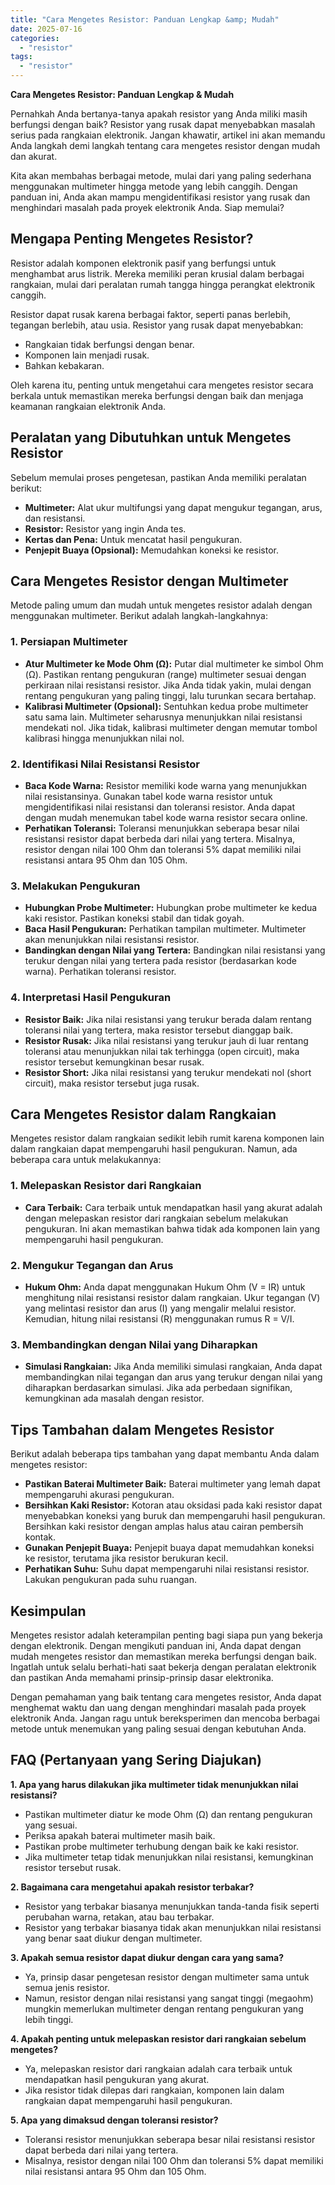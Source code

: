 ```yaml
---
title: "Cara Mengetes Resistor: Panduan Lengkap &amp; Mudah"
date: 2025-07-16
categories: 
  - "resistor"
tags: 
  - "resistor"
---
```


**Cara Mengetes Resistor: Panduan Lengkap & Mudah**

Pernahkah Anda bertanya-tanya apakah resistor yang Anda miliki masih berfungsi dengan baik? Resistor yang rusak dapat menyebabkan masalah serius pada rangkaian elektronik. Jangan khawatir, artikel ini akan memandu Anda langkah demi langkah tentang cara mengetes resistor dengan mudah dan akurat.

Kita akan membahas berbagai metode, mulai dari yang paling sederhana menggunakan multimeter hingga metode yang lebih canggih. Dengan panduan ini, Anda akan mampu mengidentifikasi resistor yang rusak dan menghindari masalah pada proyek elektronik Anda. Siap memulai?

## Mengapa Penting Mengetes Resistor?

Resistor adalah komponen elektronik pasif yang berfungsi untuk menghambat arus listrik. Mereka memiliki peran krusial dalam berbagai rangkaian, mulai dari peralatan rumah tangga hingga perangkat elektronik canggih.

Resistor dapat rusak karena berbagai faktor, seperti panas berlebih, tegangan berlebih, atau usia. Resistor yang rusak dapat menyebabkan:

- Rangkaian tidak berfungsi dengan benar.
- Komponen lain menjadi rusak.
- Bahkan kebakaran.

Oleh karena itu, penting untuk mengetahui cara mengetes resistor secara berkala untuk memastikan mereka berfungsi dengan baik dan menjaga keamanan rangkaian elektronik Anda.

## Peralatan yang Dibutuhkan untuk Mengetes Resistor

Sebelum memulai proses pengetesan, pastikan Anda memiliki peralatan berikut:

- **Multimeter:** Alat ukur multifungsi yang dapat mengukur tegangan, arus, dan resistansi.
- **Resistor:** Resistor yang ingin Anda tes.
- **Kertas dan Pena:** Untuk mencatat hasil pengukuran.
- **Penjepit Buaya (Opsional):** Memudahkan koneksi ke resistor.

## Cara Mengetes Resistor dengan Multimeter

Metode paling umum dan mudah untuk mengetes resistor adalah dengan menggunakan multimeter. Berikut adalah langkah-langkahnya:

### 1\. Persiapan Multimeter

- **Atur Multimeter ke Mode Ohm (Ω):** Putar dial multimeter ke simbol Ohm (Ω). Pastikan rentang pengukuran (range) multimeter sesuai dengan perkiraan nilai resistansi resistor. Jika Anda tidak yakin, mulai dengan rentang pengukuran yang paling tinggi, lalu turunkan secara bertahap.
- **Kalibrasi Multimeter (Opsional):** Sentuhkan kedua probe multimeter satu sama lain. Multimeter seharusnya menunjukkan nilai resistansi mendekati nol. Jika tidak, kalibrasi multimeter dengan memutar tombol kalibrasi hingga menunjukkan nilai nol.

### 2\. Identifikasi Nilai Resistansi Resistor

- **Baca Kode Warna:** Resistor memiliki kode warna yang menunjukkan nilai resistansinya. Gunakan tabel kode warna resistor untuk mengidentifikasi nilai resistansi dan toleransi resistor. Anda dapat dengan mudah menemukan tabel kode warna resistor secara online.
- **Perhatikan Toleransi:** Toleransi menunjukkan seberapa besar nilai resistansi resistor dapat berbeda dari nilai yang tertera. Misalnya, resistor dengan nilai 100 Ohm dan toleransi 5% dapat memiliki nilai resistansi antara 95 Ohm dan 105 Ohm.

### 3\. Melakukan Pengukuran

- **Hubungkan Probe Multimeter:** Hubungkan probe multimeter ke kedua kaki resistor. Pastikan koneksi stabil dan tidak goyah.
- **Baca Hasil Pengukuran:** Perhatikan tampilan multimeter. Multimeter akan menunjukkan nilai resistansi resistor.
- **Bandingkan dengan Nilai yang Tertera:** Bandingkan nilai resistansi yang terukur dengan nilai yang tertera pada resistor (berdasarkan kode warna). Perhatikan toleransi resistor.

### 4\. Interpretasi Hasil Pengukuran

- **Resistor Baik:** Jika nilai resistansi yang terukur berada dalam rentang toleransi nilai yang tertera, maka resistor tersebut dianggap baik.
- **Resistor Rusak:** Jika nilai resistansi yang terukur jauh di luar rentang toleransi atau menunjukkan nilai tak terhingga (open circuit), maka resistor tersebut kemungkinan besar rusak.
- **Resistor Short:** Jika nilai resistansi yang terukur mendekati nol (short circuit), maka resistor tersebut juga rusak.

## Cara Mengetes Resistor dalam Rangkaian

Mengetes resistor dalam rangkaian sedikit lebih rumit karena komponen lain dalam rangkaian dapat mempengaruhi hasil pengukuran. Namun, ada beberapa cara untuk melakukannya:

### 1\. Melepaskan Resistor dari Rangkaian

- **Cara Terbaik:** Cara terbaik untuk mendapatkan hasil yang akurat adalah dengan melepaskan resistor dari rangkaian sebelum melakukan pengukuran. Ini akan memastikan bahwa tidak ada komponen lain yang mempengaruhi hasil pengukuran.

### 2\. Mengukur Tegangan dan Arus

- **Hukum Ohm:** Anda dapat menggunakan Hukum Ohm (V = IR) untuk menghitung nilai resistansi resistor dalam rangkaian. Ukur tegangan (V) yang melintasi resistor dan arus (I) yang mengalir melalui resistor. Kemudian, hitung nilai resistansi (R) menggunakan rumus R = V/I.

### 3\. Membandingkan dengan Nilai yang Diharapkan

- **Simulasi Rangkaian:** Jika Anda memiliki simulasi rangkaian, Anda dapat membandingkan nilai tegangan dan arus yang terukur dengan nilai yang diharapkan berdasarkan simulasi. Jika ada perbedaan signifikan, kemungkinan ada masalah dengan resistor.

## Tips Tambahan dalam Mengetes Resistor

Berikut adalah beberapa tips tambahan yang dapat membantu Anda dalam mengetes resistor:

- **Pastikan Baterai Multimeter Baik:** Baterai multimeter yang lemah dapat mempengaruhi akurasi pengukuran.
- **Bersihkan Kaki Resistor:** Kotoran atau oksidasi pada kaki resistor dapat menyebabkan koneksi yang buruk dan mempengaruhi hasil pengukuran. Bersihkan kaki resistor dengan amplas halus atau cairan pembersih kontak.
- **Gunakan Penjepit Buaya:** Penjepit buaya dapat memudahkan koneksi ke resistor, terutama jika resistor berukuran kecil.
- **Perhatikan Suhu:** Suhu dapat mempengaruhi nilai resistansi resistor. Lakukan pengukuran pada suhu ruangan.

## Kesimpulan

Mengetes resistor adalah keterampilan penting bagi siapa pun yang bekerja dengan elektronik. Dengan mengikuti panduan ini, Anda dapat dengan mudah mengetes resistor dan memastikan mereka berfungsi dengan baik. Ingatlah untuk selalu berhati-hati saat bekerja dengan peralatan elektronik dan pastikan Anda memahami prinsip-prinsip dasar elektronika.

Dengan pemahaman yang baik tentang cara mengetes resistor, Anda dapat menghemat waktu dan uang dengan menghindari masalah pada proyek elektronik Anda. Jangan ragu untuk bereksperimen dan mencoba berbagai metode untuk menemukan yang paling sesuai dengan kebutuhan Anda.

## FAQ (Pertanyaan yang Sering Diajukan)

**1\. Apa yang harus dilakukan jika multimeter tidak menunjukkan nilai resistansi?**

- Pastikan multimeter diatur ke mode Ohm (Ω) dan rentang pengukuran yang sesuai.
- Periksa apakah baterai multimeter masih baik.
- Pastikan probe multimeter terhubung dengan baik ke kaki resistor.
- Jika multimeter tetap tidak menunjukkan nilai resistansi, kemungkinan resistor tersebut rusak.

**2\. Bagaimana cara mengetahui apakah resistor terbakar?**

- Resistor yang terbakar biasanya menunjukkan tanda-tanda fisik seperti perubahan warna, retakan, atau bau terbakar.
- Resistor yang terbakar biasanya tidak akan menunjukkan nilai resistansi yang benar saat diukur dengan multimeter.

**3\. Apakah semua resistor dapat diukur dengan cara yang sama?**

- Ya, prinsip dasar pengetesan resistor dengan multimeter sama untuk semua jenis resistor.
- Namun, resistor dengan nilai resistansi yang sangat tinggi (megaohm) mungkin memerlukan multimeter dengan rentang pengukuran yang lebih tinggi.

**4\. Apakah penting untuk melepaskan resistor dari rangkaian sebelum mengetes?**

- Ya, melepaskan resistor dari rangkaian adalah cara terbaik untuk mendapatkan hasil pengukuran yang akurat.
- Jika resistor tidak dilepas dari rangkaian, komponen lain dalam rangkaian dapat mempengaruhi hasil pengukuran.

**5\. Apa yang dimaksud dengan toleransi resistor?**

- Toleransi resistor menunjukkan seberapa besar nilai resistansi resistor dapat berbeda dari nilai yang tertera.
- Misalnya, resistor dengan nilai 100 Ohm dan toleransi 5% dapat memiliki nilai resistansi antara 95 Ohm dan 105 Ohm.
